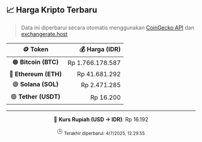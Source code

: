 

<!-- HARGA_KRIPTO -->
## 📈 Harga Kripto Terbaru

> Data ini diperbarui secara otomatis menggunakan [CoinGecko API](https://www.coingecko.com/) dan [exchangerate.host](https://exchangerate.host/)

<div align="center">

| 🪙 Token | 💰 Harga (IDR) |
|:------:|---------------:|
| 🟠 **Bitcoin (BTC)**   | Rp 1.766.178.587 |
| 🔵 **Ethereum (ETH)**  | Rp 41.681.292 |
| 🟣 **Solana (SOL)**    | Rp 2.471.285 |
| 🟢 **Tether (USDT)**   | Rp 16.200 |

---

💱 **Kurs Rupiah (USD → IDR)**: Rp 16.192

🕒 <sub>Terakhir diperbarui: 4/7/2025, 12.29.55</sub>

</div>
<!-- /HARGA_KRIPTO -->